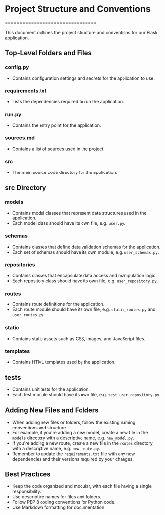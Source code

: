 # Project Structure and Conventions
================================

This document outlines the project structure and conventions for our Flask application.

## Top-Level Folders and Files

### config.py

* Contains configuration settings and secrets for the application to use.

### requirements.txt

* Lists the dependencies required to run the application.

### run.py

* Contains the entry point for the application.

### sources.md

* Contains a list of sources used in the project.

### src

* The main source code directory for the application.

## src Directory

### models

* Contains model classes that represent data structures used in the application.
* Each model class should have its own file, e.g. `user.py`.

### schemas

* Contains classes that define data validation schemas for the application.
* Each set of schemas should have its own module, e.g. `user_schemas.py`.

### repositories

* Contains classes that encapsulate data access and manipulation logic.
* Each repository class should have its own file, e.g. `user_repository.py`.

### routes

* Contains route definitions for the application.
* Each route module should have its own file, e.g. `static_routes.py` and `user_routes.py`.

### static

* Contains static assets such as CSS, images, and JavaScript files.

### templates

* Contains HTML templates used by the application.

## tests

* Contains unit tests for the application.
* Each test module should have its own file, e.g. `test_user_repository.py`.

## Adding New Files and Folders

* When adding new files or folders, follow the existing naming conventions and structure.
* For example, if you're adding a new model, create a new file in the `models` directory with a descriptive name, e.g. `new_model.py`.
* If you're adding a new route, create a new file in the `routes` directory with a descriptive name, e.g. `new_route.py`.
* Remember to update the `requirements.txt` file with any new dependencies and their versions required by your changes.

## Best Practices

* Keep the code organized and modular, with each file having a single responsibility.
* Use descriptive names for files and folders.
* Follow PEP 8 coding conventions for Python code.
* Use Markdown formatting for documentation.